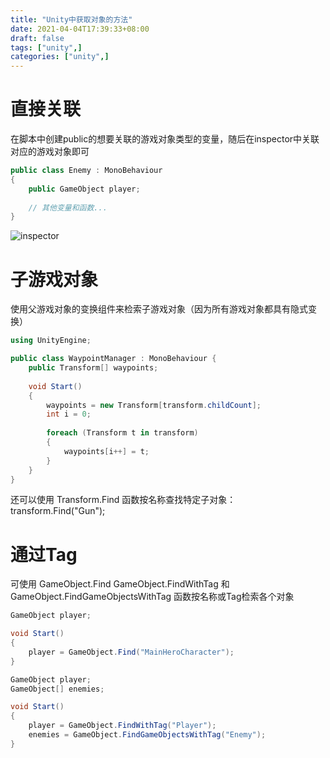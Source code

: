 ```yaml
---
title: "Unity中获取对象的方法"
date: 2021-04-04T17:39:33+08:00
draft: false
tags: ["unity",]
categories: ["unity",]
---
```


# 直接关联
  在脚本中创建public的想要关联的游戏对象类型的变量，随后在inspector中关联对应的游戏对象即可
```c#
public class Enemy : MonoBehaviour
{
    public GameObject player;
    
    // 其他变量和函数...
}
```
![inspector](https://docs.unity.cn/cn/2020.1/uploads/Main/GameObjectPublicVar.png)
# 子游戏对象
使用父游戏对象的变换组件来检索子游戏对象（因为所有游戏对象都具有隐式变换）
```C#
using UnityEngine;

public class WaypointManager : MonoBehaviour {
    public Transform[] waypoints;
    
    void Start() 
    {
        waypoints = new Transform[transform.childCount];
        int i = 0;
        
        foreach (Transform t in transform)
        {
            waypoints[i++] = t;
        }
    }
}
```
还可以使用 Transform.Find 函数按名称查找特定子对象： transform.Find("Gun");
# 通过Tag
可使用 GameObject.Find  GameObject.FindWithTag 和 GameObject.FindGameObjectsWithTag  函数按名称或Tag检索各个对象
```C#
GameObject player;

void Start() 
{
    player = GameObject.Find("MainHeroCharacter");
}

GameObject player;
GameObject[] enemies;

void Start() 
{
    player = GameObject.FindWithTag("Player");
    enemies = GameObject.FindGameObjectsWithTag("Enemy");
}
```
